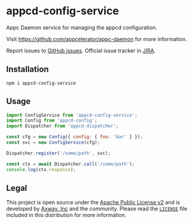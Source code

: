 # appcd-config-service

Appc Daemon service for managing the appcd configuration.

Visit https://github.com/appcelerator/appc-daemon for more information.

Report issues to [GitHub issues][2]. Official issue tracker in [JIRA][3].

## Installation

	npm i appcd-config-service

## Usage

```js
import ConfigService from 'appcd-config-service';
import Config from 'appcd-config';
import Dispatcher from 'appcd-dispatcher';

const cfg = new Config({ config: { foo: 'bar' } });
const svc = new ConfigService(cfg);

Dispatcher.register('/some/path', svc);

const ctx = await Dispatcher.call('/some/path');
console.log(ctx.response);
```

## Legal

This project is open source under the [Apache Public License v2][1] and is developed by
[Axway, Inc](http://www.axway.com/) and the community. Please read the [`LICENSE`][1] file included
in this distribution for more information.

[1]: https://github.com/appcelerator/appc-daemon/blob/master/packages/appcd-config-service/LICENSE
[2]: https://github.com/appcelerator/appc-daemon/issues
[3]: https://jira.appcelerator.org/projects/DAEMON/issues
